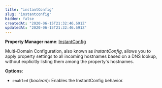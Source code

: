 ```yaml
---
title: "instantConfig"
slug: "instantconfig"
hidden: false
createdAt: "2020-06-15T21:32:46.691Z"
updatedAt: "2020-06-15T21:32:46.691Z"
---
```

__Property Manager name__: [InstantConfig](https://control.akamai.com/wh/CUSTOMER/AKAMAI/en-US/WEBHELP/property-manager/property-manager-help/csh_lookup.html?id=PM_5001)

Multi-Domain Configuration, also known as _InstantConfig_, allows you to apply property settings to all incoming hostnames based on a DNS lookup, without explicitly listing them among the property's hostnames.

__Options__:

<div class="option" markdown="1" id="instantConfig.enabled" >

- `enabled` (_boolean_): Enables the InstantConfig behavior.

</div>

</div>

<div class="feature" data-feature="largeFileOptimization" markdown="1">
